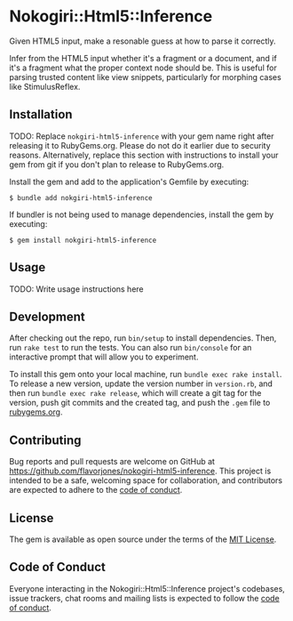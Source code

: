 # Nokogiri::Html5::Inference

Given HTML5 input, make a resonable guess at how to parse it correctly.

Infer from the HTML5 input whether it's a fragment or a document, and if it's a fragment what the proper context node should be. This is useful for parsing trusted content like view snippets, particularly for morphing cases like StimulusReflex.


## Installation

TODO: Replace `nokgiri-html5-inference` with your gem name right after releasing it to RubyGems.org. Please do not do it earlier due to security reasons. Alternatively, replace this section with instructions to install your gem from git if you don't plan to release to RubyGems.org.

Install the gem and add to the application's Gemfile by executing:

    $ bundle add nokgiri-html5-inference

If bundler is not being used to manage dependencies, install the gem by executing:

    $ gem install nokgiri-html5-inference


## Usage

TODO: Write usage instructions here


## Development

After checking out the repo, run `bin/setup` to install dependencies. Then, run `rake test` to run the tests. You can also run `bin/console` for an interactive prompt that will allow you to experiment.

To install this gem onto your local machine, run `bundle exec rake install`. To release a new version, update the version number in `version.rb`, and then run `bundle exec rake release`, which will create a git tag for the version, push git commits and the created tag, and push the `.gem` file to [rubygems.org](https://rubygems.org).


## Contributing

Bug reports and pull requests are welcome on GitHub at https://github.com/flavorjones/nokogiri-html5-inference. This project is intended to be a safe, welcoming space for collaboration, and contributors are expected to adhere to the [code of conduct](https://github.com/flavorjones/nokogiri-html5-inference/blob/main/CODE_OF_CONDUCT.md).


## License

The gem is available as open source under the terms of the [MIT License](https://opensource.org/licenses/MIT).


## Code of Conduct

Everyone interacting in the Nokogiri::Html5::Inference project's codebases, issue trackers, chat rooms and mailing lists is expected to follow the [code of conduct](https://github.com/flavorjones/nokogiri-html5-inference/blob/main/CODE_OF_CONDUCT.md).
